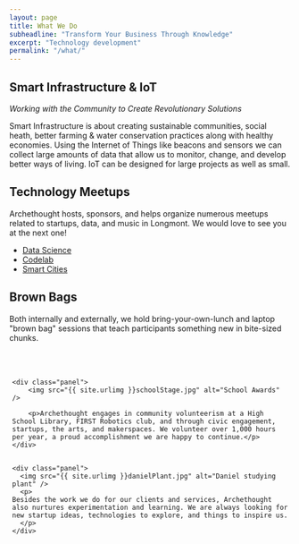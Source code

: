 ```yaml
---
layout: page
title: What We Do
subheadline: "Transform Your Business Through Knowledge"
excerpt: "Technology development" 
permalink: "/what/"
---
```



## Smart Infrastructure & IoT
_Working with the Community to Create Revolutionary Solutions_

Smart Infrastructure is about creating sustainable communities, social heath, better farming & water conservation practices along with healthy economies. Using the Internet of Things like beacons and sensors we can collect large amounts of data that allow us to monitor, change, and develop better ways of living. IoT can be designed for large projects as well as small.

## Technology Meetups
Archethought hosts, sponsors, and helps organize numerous meetups related to startups, data, and music in Longmont. We would love to see you at the next one!

* <a href="http://www.meetup.com/Applied-Data-Engineering/" target="_meetup"> Data Science</a>
* <a href="http://www.meetup.com/LongmontHackerSpace/events/218668595/" target="_meetup">Codelab </a>
* <a href="http://www.meetup.com/Smart-Cities-Initiative/" target="_meetup">Smart Cities </a>

## Brown Bags
Both internally and externally, we hold bring-your-own-lunch and laptop "brown bag" sessions that teach participants something new in bite-sized chunks.

<div class="row" style="margin: 50px 5px 5px 5px;">

  <div class="large-6 columns" >
  
	<div class="panel">	
		<img src="{{ site.urlimg }}schoolStage.jpg" alt="School Awards" />

		<p>Archethought engages in community volunteerism at a High School Library, FIRST Robotics club, and through civic engagement, startups, the arts, and makerspaces. We volunteer over 1,000 hours per year, a proud accomplishment we are happy to continue.</p>
	</div>

  </div>
	
  <div class="large-6 columns" >

    <div class="panel">
	  <img src="{{ site.urlimg }}danielPlant.jpg" alt="Daniel studying plant" />
	  <p>
	Besides the work we do for our clients and services, Archethought also nurtures experimentation and learning. We are always looking for new startup ideas, technologies to explore, and things to inspire us.
	  </p>
	</div>
	
	
</div> 
</div>
